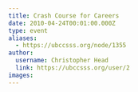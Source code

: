 ```yaml
---
title: Crash Course for Careers 
date: 2010-04-24T00:01:00.000Z
type: event
aliases:
  - https://ubccsss.org/node/1355
author:
  username: Christopher Head
  link: https://ubccsss.org/user/2
images:
---
```


